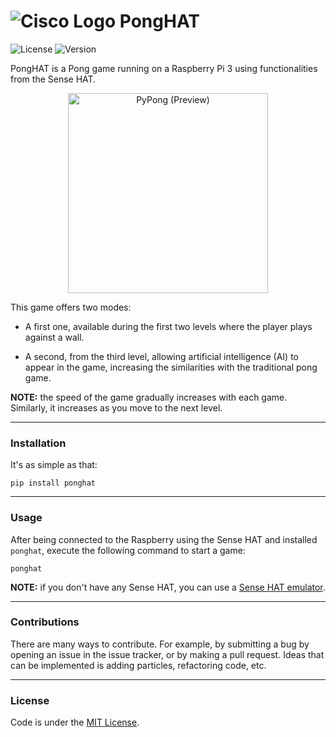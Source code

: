 # ![Cisco Logo](assets/logo.png "Logo") PongHAT

![License](https://img.shields.io/badge/License-MIT-green.svg)
![Version](https://img.shields.io/badge/version-1.0.0-blue.svg)

PongHAT is a Pong game running on a Raspberry Pi 3 using functionalities from the Sense
HAT.

<p align="center">
	<img src="assets/preview.jpg" alt="PyPong (Preview)" width="320">
</p>

This game offers two modes:

- A first one, available during the first two levels where the player plays
against a wall.

- A second, from the third level, allowing artificial intelligence (AI) to
appear in the game, increasing the similarities with the traditional pong game.

**NOTE:** the speed of the game gradually increases with each game. Similarly,
it increases as you move to the next level.

---

### Installation

It's as simple as that:

```
pip install ponghat
```

---

### Usage

After being connected to the Raspberry using the Sense HAT and installed
`ponghat`, execute the following command to start a game:

```
ponghat
```

**NOTE:** if you don't have any Sense HAT, you can use a [Sense HAT
emulator](https://trinket.io/sense-hat).

---

### Contributions

There are many ways to contribute. For example, by submitting a bug by opening
an issue in the issue tracker, or by making a pull request. Ideas that can be
implemented is adding particles, refactoring code, etc.

---

### License

Code is under the [MIT License](https://github.com/rememberYou/pypong/blob/master/LICENSE).
